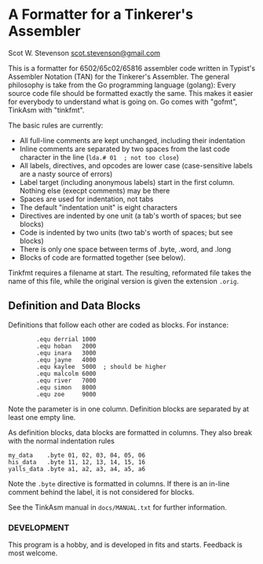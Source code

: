 # A Formatter for a Tinkerer's Assembler 

Scot W. Stevenson <scot.stevenson@gmail.com>

This is a formatter for 6502/65c02/65816 assembler code written in Typist's
Assembler Notation (TAN) for the Tinkerer's Assembler. The general philosophy is
take from the Go programming language (golang): Every source code file should be
formatted exactly the same. This makes it easier for everybody to understand
what is going on. Go comes with "gofmt", TinkAsm with "tinkfmt".

The basic rules are currently:

- All full-line comments are kept unchanged, including their indentation
- Inline comments are separated by two spaces from the last code character in
  the line (`lda.# 01  ; not too close`)
- All labels, directives, and opcodes are lower case (case-sensitive labels are
  a nasty source of errors)
- Label target (including anonymous labels) start in the first column. Nothing
  else (execpt comments) may be there
- Spaces are used for indentation, not tabs
- The default "indentation unit" is eight characters
- Directives are indented by one unit (a tab's worth of spaces; but see blocks)
- Code is indented by two units (two tab's worth of spaces; but see blocks)
- There is only one space between terms of .byte, .word, and .long
- Blocks of code are formatted together (see below).

Tinkfmt requires a filename at start. The resulting, reformated file takes the
name of this file, while the original version is given the extension `.orig`. 

## Definition and Data Blocks

Definitions that follow each other are coded as blocks. For instance:

```
        .equ derrial 1000
        .equ hoban   2000
        .equ inara   3000
        .equ jayne   4000
        .equ kaylee  5000  ; should be higher
        .equ malcolm 6000
        .equ river   7000
        .equ simon   8000
        .equ zoe     9000
```

Note the parameter is in one column. Definition blocks are separated by at
least one empty line.

As definition blocks, data blocks are formatted in columns. They also break with
the normal indentation rules

```
my_data    .byte 01, 02, 03, 04, 05, 06
his_data   .byte 11, 12, 13, 14, 15, 16
yalls_data .byte a1, a2, a3, a4, a5, a6
```

Note the `.byte` directive is formatted in columns. If there is an in-line
comment behind the label, it is not considered for blocks.

See the TinkAsm manual in `docs/MANUAL.txt` for further information.

### DEVELOPMENT

This program is a hobby, and is developed in fits and starts. Feedback is most
welcome. 
